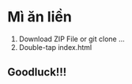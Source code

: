 <h1>Mì ăn liền</h1>
<ol>
   <li>Download ZIP File or git clone ...</li>
   <li>Double-tap index.html </li>
</ol>
<h2>Goodluck!!!</h2>
